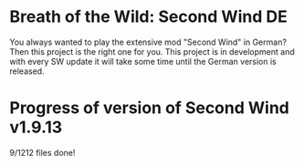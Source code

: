 # Breath of the Wild: Second Wind DE
You always wanted to play the extensive mod "Second Wind" in German? Then this project is the right one for you. This project is in development and with every SW update it will take some time until the German version is released.
# Progress of version of Second Wind v1.9.13
9/1212 files done!
